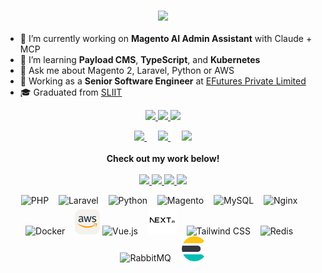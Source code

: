 
<h3 align="center">
  <img src="https://readme-typing-svg.herokuapp.com?font=Fira+Code&weight=700&size=28&pause=300&color=0FF7C6&center=true&width=1000&lines=Hey+there!👋+I'm+Lakshitha+👨‍💻;Senior+Software+Engineer+at+EFutures+🔧;AWS+Cloud+Pro+☁️;I+don’t+just+write+code%2C+I+engineer+eCommerce+experiences+🛒💥;Welcome+to+my+GitHub+profile!" />
</h3>

- 🔭 I’m currently working on **Magento AI Admin Assistant** with Claude + MCP
- 🌱 I’m learning **Payload CMS**, **TypeScript**, and **Kubernetes**
- 💬 Ask me about Magento 2, Laravel, Python or AWS
- 💼 Working as a **Senior Software Engineer** at [EFutures Private Limited](https://www.efuturesworld.com)
- 🎓 Graduated from [SLIIT](https://www.sliit.lk/)

<p align="center">
  <a href="https://github.com/lmarcho" class="rich-diff-level-one">
    <img src="https://github-readme-stats.vercel.app/api?username=lmarcho&theme=tokyonight&show_icons=true&count_private=true" /> 
  </a>
  <a href="https://github.com/lmarcho" class="rich-diff-level-one">
    <img src="https://github-readme-streak-stats.herokuapp.com/?user=lmarcho&theme=tokyonight" />
  </a>
  <a href="https://github.com/lmarcho" class="rich-diff-level-two">
    <img src="https://github-readme-stats.vercel.app/api/top-langs/?username=lmarcho&layout=compact&theme=tokyonight" /> 
  </a>
</p>

<p align="center">
  <a href="https://lmarcho.com">
    <img src="https://img.icons8.com/material/256/808080/globe--v1.png" width="28px"/>
  </a>
  &emsp;
  <a href="https://www.linkedin.com/in/lmarcho/">
    <img src="https://cdn.jsdelivr.net/gh/devicons/devicon/icons/linkedin/linkedin-original.svg" width="28px" />
  </a>
  &emsp;
  <a href="https://instagram.com/l_marcho">
      <img src="https://upload.wikimedia.org/wikipedia/commons/a/a5/Instagram_icon.png" width="28px" />
  </a>
  <br><br>
  <strong>Check out my work below!</strong>
  <br><br>
  <a href="https://github.com/lmarcho">
    <img src="https://badges.pufler.dev/years/lmarcho?style=flat-square&color=black&logo=github&a=0">
  </a>
  <a href="https://github.com/lmarcho">
    <img src="https://badges.pufler.dev/repos/lmarcho?style=flat-square&color=black&logo=github&a=0">
  </a>
  <a href="https://github.com/lmarcho">
    <img src="https://badges.pufler.dev/commits/monthly/lmarcho?style=flat-square&color=black&logo=github&a=0">
  </a>
  <a href="https://github.com/lmarcho">
    <img src="https://komarev.com/ghpvc/?username=lmarcho&label=Profile%20Views&color=0e75b6&style=flat" />
  </a>
</p>
<p align="center">
  <!-- PHP -->
  <img src="https://cdn.jsdelivr.net/gh/devicons/devicon/icons/php/php-original.svg" width="40px" title="PHP"/>
  &nbsp;&nbsp;
  <!-- Laravel -->
  <img src="https://cdn.jsdelivr.net/gh/devicons/devicon@latest/icons/laravel/laravel-original.svg" width="40px" title="Laravel"/>
  &nbsp;&nbsp;
  <!-- Python -->
  <img src="https://cdn.jsdelivr.net/gh/devicons/devicon/icons/python/python-original.svg" width="40px" title="Python"/>
  &nbsp;&nbsp;
  <!-- Magento -->
  <img src="https://cdn.jsdelivr.net/gh/devicons/devicon/icons/magento/magento-original.svg" width="40px" title="Magento"/>
  &nbsp;&nbsp;
  <!-- MySQL -->
  <img src="https://cdn.jsdelivr.net/gh/devicons/devicon/icons/mysql/mysql-original.svg" width="40px" title="MySQL"/>
  &nbsp;&nbsp;
  <!-- Nginx -->
  <img src="https://cdn.jsdelivr.net/gh/devicons/devicon/icons/nginx/nginx-original.svg" width="40px" title="Nginx"/>
  &nbsp;&nbsp;
  <!-- Docker -->
  <img src="https://cdn.jsdelivr.net/gh/devicons/devicon/icons/docker/docker-original.svg" width="40px" title="Docker"/>
  &nbsp;&nbsp;
  <!-- AWS -->
  <img src="https://raw.githubusercontent.com/tandpfun/skill-icons/main/icons/AWS-Light.svg" width="40px" title="AWS"/>

  <!-- Vue.js -->
  <img src="https://cdn.jsdelivr.net/gh/devicons/devicon/icons/vuejs/vuejs-original.svg" width="40px" title="Vue.js"/>
  &nbsp;&nbsp;

  <!-- Next.js -->
  <img src="https://raw.githubusercontent.com/devicons/devicon/master/icons/nextjs/nextjs-original-wordmark.svg" width="40px" style="background-color:white; padding:3px; border-radius:5px;" title="Next.js" />
  &nbsp;&nbsp;

  <!-- Tailwind CSS -->
  <img class="tech-icon" src="https://upload.wikimedia.org/wikipedia/commons/d/d5/Tailwind_CSS_Logo.svg" width="40px" title="Tailwind CSS" />
  &nbsp;&nbsp;

  <!-- Redis -->
  <img src="https://cdn.jsdelivr.net/gh/devicons/devicon/icons/redis/redis-original.svg" width="40px" title="Redis"/>
  &nbsp;&nbsp;

  <!-- RabbitMQ -->
  <img class="tech-icon" src="https://www.vectorlogo.zone/logos/rabbitmq/rabbitmq-icon.svg" width="40px" title="RabbitMQ" />
  &nbsp;&nbsp;

  <!-- Elasticsearch -->
  <img src="https://raw.githubusercontent.com/devicons/devicon/master/icons/elasticsearch/elasticsearch-original.svg" width="40px" title="Elasticsearch" />
</p>

